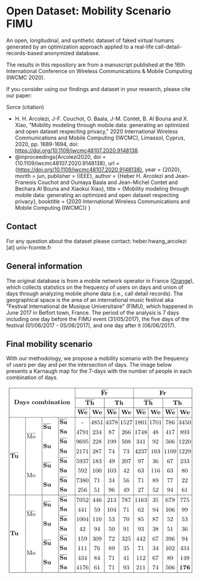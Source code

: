 # Open Dataset: Mobility Scenario FIMU

An open, longitudinal, and synthetic dataset of faked virtual humans generated by an optimization approach applied to a real-life call-detail-records-based anonymized database.

The results in this repository are from a manuscript published at the 16th International Conference on Wireless Communications & Mobile Computing (IWCMC 2020).

If you consider using our findings and dataset in your research, please cite our paper:

Sorce (citation)
- H. H. Arcolezi, J-F. Couchot, O. Baala, J-M. Contet, B. Al Bouna and X. Xiao, "Mobility modeling through mobile data: generating an optimized and open dataset respecting privacy," 2020 International Wireless Communications and Mobile Computing (IWCMC), Limassol, Cyprus, 2020, pp. 1689-1694, doi: https://doi.org/10.1109/iwcmc48107.2020.9148138.
- @inproceedings{Arcolezi2020,
  doi = {10.1109/iwcmc48107.2020.9148138},
  url = {https://doi.org/10.1109/iwcmc48107.2020.9148138},
  year = {2020},
  month = jun,
  publisher = {IEEE},
  author = {Heber H. Arcolezi and Jean-Franeois Couchot and Oumaya Baala and Jean-Michel Contet and Bechara Al Bouna and Xiaokui Xiao},
  title = {Mobility modeling through mobile data: generating an optimized and open dataset respecting privacy},
  booktitle = {2020 International Wireless Communications and Mobile Computing (IWCMC)}
}

## Contact

For any question about the dataset please contact: heber.hwang_arcolezi [at] univ-fcomte.fr

## General information
The original database is from a mobile network operator in France ([Orange](https://www.orange-business.com/en/products/flux-vision)), which collects statistics on the frequency of users on days and union of days through analyzing mobile phone data (i.e., call detail records). The geographical space is the area of an international music festival aka "Festival International de Musique Universitaire" (FIMU), which happened in June 2017 in Belfort town, France. The period of the analysis is 7 days including one day before the FIMU event (31/05/2017), the five days of the festival (01/06/2017 - 05/06/2017), and one day after it (06/06/2017). 

## Final mobility scenario
With our methodology, we propose a mobility scenario with the frequency of users per day and per the intersection of days. The image below presents a Karnaugh map for the 7-days with the number of people in each combination of days.

![Final optimized mobility scenario](/Data/Global_MS.png)
